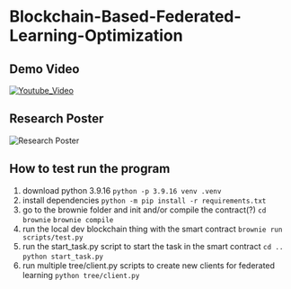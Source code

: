 # Blockchain-Based-Federated-Learning-Optimization

## Demo Video
[![Youtube_Video](https://img.youtube.com/vi/JNdhq95s6yI/0.jpg)](https://youtu.be/JNdhq95s6yI)

## Research Poster
![Research  Poster](poster.png)

## How to test run the program
1. download python 3.9.16
```python -p 3.9.16 venv .venv```
2. install dependencies
```python -m pip install -r requirements.txt```
3. go to the brownie folder and init and/or compile the contract(?)
```cd brownie```
```brownie compile```
4. run the local dev blockchain thing with the smart contract
```brownie run scripts/test.py```
5. run the start_task.py script to start the task in the smart contract
```cd ..```
```python start_task.py```
6. run multiple tree/client.py scripts to create new clients for federated learning
```python tree/client.py```

